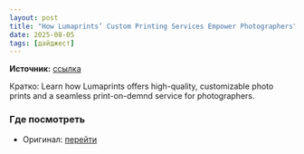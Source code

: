 ```yaml
---
layout: post
title: "How Lumaprints’ Custom Printing Services Empower Photographers"
date: 2025-08-05
tags: [дайджест]
---
```


**Источник:** [ссылка](https://petapixel.com/2025/08/05/how-lumaprints-custom-printing-services-empower-photographers/)

Кратко: Learn how Lumaprints offers high-quality, customizable photo prints and a seamless print-on-demnd service for photographers.

### Где посмотреть
- Оригинал: [перейти]({link})
